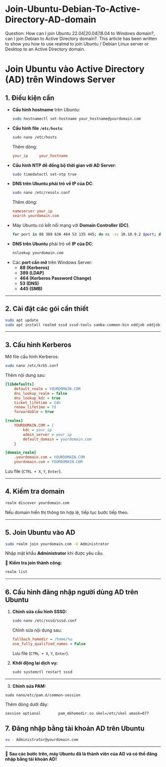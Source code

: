 # Join-Ubuntu-Debian-To-Active-Directory-AD-domain
Question: How can I join Ubuntu 22.04|20.04|18.04 to Windows domain?, can I join Debian to Active Directory domain?. This article has been written to show you how to use realmd to join Ubuntu / Debian Linux server or Desktop to an Active Directory domain.

# Join Ubuntu vào Active Directory (AD) trên Windows Server

## **1. Điều kiện cần**
- **Cấu hình hostname** trên Ubuntu:
  ```bash
  sudo hostnamectl set-hostname your_hostname@yourdomain.com
  ```
- **Cấu hình file `/etc/hosts`**:
  ```bash
  sudo nano /etc/hosts
  ```
  Thêm dòng:
  ```ini
  your_ip     your_hostname
  ```
- **Cấu hình NTP để đồng bộ thời gian với AD Server**:
  ```bash
  sudo timedatectl set-ntp true
  ```
- **DNS trên Ubuntu phải trỏ về IP của DC**:
  ```bash
  sudo nano /etc/resolv.conf
  ```
  Thêm dòng:
  ```ini
  nameserver your_ip
  search yourdomain.com
  ```
- Máy Ubuntu có kết nối mạng với **Domain Controller (DC)**.
  ```bash
  for port in 88 389 636 464 53 135 445; do nc -zv 10.10.9.2 $port; done
  ```
- **DNS trên Ubuntu** phải trỏ về **IP của DC**:
  ```bash
  nslookup yourdomain.com
  ```
- Các **port cần mở** trên Windows Server:
  - **88 (Kerberos)**
  - **389 (LDAP)**
  - **464 (Kerberos Password Change)**
  - **53 (DNS)**
  - **445 (SMB)**

---

## **2. Cài đặt các gói cần thiết**
```bash
sudo apt update
sudo apt install realmd sssd sssd-tools samba-common-bin oddjob oddjob-mkhomedir adcli krb5-user libpam-krb5 -y
```

---

## **3. Cấu hình Kerberos**
Mở file cấu hình Kerberos:
```bash
sudo nano /etc/krb5.conf
```
Thêm nội dung sau:
```ini
[libdefaults]
    default_realm = YOURDOMAIN.COM
    dns_lookup_realm = false
    dns_lookup_kdc = true
    ticket_lifetime = 24h
    renew_lifetime = 7d
    forwardable = true

[realms]
    YOURDOMAIN.COM = {
        kdc = your_ip
        admin_server = your_ip
        default_domain = yourdomain.com
    }

[domain_realm]
    .yourdomain.com = YOURDOMAIN.COM
    yourdomain.com = YOURDOMAIN.COM
```
Lưu file (`CTRL + X`, `Y`, `Enter`).

---

## **4. Kiểm tra domain**
```bash
realm discover yourdomain.com
```
Nếu domain hiển thị thông tin hợp lệ, tiếp tục bước tiếp theo.

---

## **5. Join Ubuntu vào AD**
```bash
sudo realm join yourdomain.com -U Administrator
```
Nhập mật khẩu **Administrator** khi được yêu cầu.

🔹 **Kiểm tra join thành công:**
```bash
realm list
```

---

## **6. Cấu hình đăng nhập người dùng AD trên Ubuntu**
1. **Chỉnh sửa cấu hình SSSD:**
   ```bash
   sudo nano /etc/sssd/sssd.conf
   ```
   Chỉnh sửa nội dung sau:
   ```ini
   fallback_homedir = /home/%u
   use_fully_qualified_names = False
   ```
   Lưu file (`CTRL + X`, `Y`, `Enter`).

2. **Khởi động lại dịch vụ:**
   ```bash
   sudo systemctl restart sssd
   ```

---
3. **Chỉnh sửa PAM:**
```
sudo nano/etc/pam.d/common-session

```
Thêm dòng dưới đây:
```
session optional        pam_mkhomedir.so skel=/etc/skel umask=077

```
## **7. Đăng nhập bằng tài khoản AD trên Ubuntu**
```bash
su - Administrator@yourdomain.com
```

---

🚀 **Sau các bước trên, máy Ubuntu đã là thành viên của AD và có thể đăng nhập bằng tài khoản AD!**

